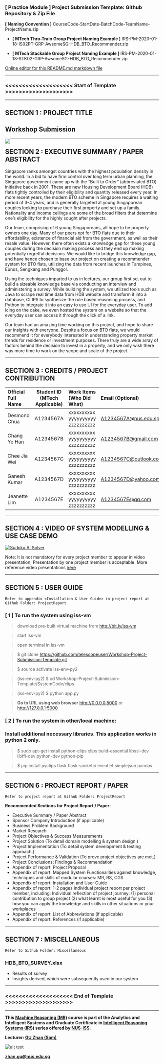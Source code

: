 ﻿### [ Practice Module ] Project Submission Template: Github Repository & Zip File

**[ Naming Convention ]** CourseCode-StartDate-BatchCode-TeamName-ProjectName.zip

* **[ MTech Thru-Train Group Project Naming Example ]** IRS-PM-2020-01-18-IS02PT-GRP-AwsomeSG-HDB_BTO_Recommender.zip

* **[ MTech Stackable Group Project Naming Example ]** IRS-PM-2020-01-18-STK02-GRP-AwsomeSG-HDB_BTO_Recommender.zip

[Online editor for this README.md markdown file](https://pandao.github.io/editor.md/en.html "pandao")

---

### <<<<<<<<<<<<<<<<<<<< Start of Template >>>>>>>>>>>>>>>>>>>>

---

## SECTION 1 : PROJECT TITLE
## Workshop Submission


<img src="SystemCode/clips/static/hdb-bto.png"
     style="float: left; margin-right: 0px;" />

---

## SECTION 2 : EXECUTIVE SUMMARY / PAPER ABSTRACT
Singapore ranks amongst countries with the highest population density in the world. In a bid to have firm control over long term urban planning, the Singapore government came up with the “Built to Order” (abbreviated BTO) initiative back in 2001. These are new Housing Development Board (HDB) flats tightly controlled by their eligibility and quantity released every year. In more recent years, the modern BTO scheme in Singapore requires a waiting period of 3-4 years, and is generally targeted at young Singaporean couples looking to purchase their first property and set up a family. Nationality and income ceilings are some of the broad filters that determine one’s eligibility for the highly sought after projects.


Our team, comprising of 6 young Singaporeans, all hope to be property owners one day. Many of our peers opt for BTO flats due to their affordability, existence of financial aid from the government, as well as their resale value. However, there often exists a knowledge gap for these young couples during the decision making process and they end up making potentially regretful decisions. We would like to bridge this knowledge gap, and have hence chosen to base our project on creating a recommender system for BTO flats, utilizing the data from recent launches in Tampines, Eunos, Sengkang and Punggol.


Using the techniques imparted to us in lectures, our group first set out to build a sizeable knowledge base via conducting an interview and administering a survey. While building the system, we utilized tools such as Java to scrape real time data from HDB website and transform it into a database, CLIPS to synthesize the rule based reasoning process, and Python to integrate it into an easy to use UI for the everyday user. To add icing on the cake, we even hosted the system on a website so that the everyday user can access it through the click of a link.


Our team had an amazing time working on this project, and hope to share our insights with everyone. Despite a focus on BTO flats, we would recommend it for everybody interested in understanding property market trends for residence or investment purposes. There truly are a wide array of factors behind the decision to invest in a property, and we only wish there was more time to work on the scope and scale of the project.

---

## SECTION 3 : CREDITS / PROJECT CONTRIBUTION

| Official Full Name  | Student ID (MTech Applicable)  | Work Items (Who Did What) | Email (Optional) |
| :------------ |:---------------:| :-----| :-----|
| Desmond Chua | A1234567A | xxxxxxxxxx yyyyyyyyyy zzzzzzzzzz| A1234567A@nus.edu.sg |
| Chang Ye Han | A1234567B | xxxxxxxxxx yyyyyyyyyy zzzzzzzzzz| A1234567B@gmail.com |
| Chee Jia Wei | A1234567C | xxxxxxxxxx yyyyyyyyyy zzzzzzzzzz| A1234567C@outlook.com |
| Ganesh Kumar | A1234567D | xxxxxxxxxx yyyyyyyyyy zzzzzzzzzz| A1234567D@yahoo.com |
| Jeanette Lim | A1234567E | xxxxxxxxxx yyyyyyyyyy zzzzzzzzzz| A1234567E@qq.com |

---

## SECTION 4 : VIDEO OF SYSTEM MODELLING & USE CASE DEMO

[![Sudoku AI Solver](http://img.youtube.com/vi/-AiYLUjP6o8/0.jpg)](https://youtu.be/-AiYLUjP6o8 "Sudoku AI Solver")

Note: It is not mandatory for every project member to appear in video presentation; Presentation by one project member is acceptable.
More reference video presentations [here](https://telescopeuser.wordpress.com/2018/03/31/master-of-technology-solution-know-how-video-index-2/ "video presentations")

---

## SECTION 5 : USER GUIDE

`Refer to appendix <Installation & User Guide> in project report at Github Folder: ProjectReport`

### [ 1 ] To run the system using iss-vm

> download pre-built virtual machine from http://bit.ly/iss-vm

> start iss-vm

> open terminal in iss-vm

> $ git clone https://github.com/telescopeuser/Workshop-Project-Submission-Template.git

> $ source activate iss-env-py2

> (iss-env-py2) $ cd Workshop-Project-Submission-Template/SystemCode/clips

> (iss-env-py2) $ python app.py

> **Go to URL using web browser** http://0.0.0.0:5000 or http://127.0.0.1:5000

### [ 2 ] To run the system in other/local machine:
### Install additional necessary libraries. This application works in python 2 only.

> $ sudo apt-get install python-clips clips build-essential libssl-dev libffi-dev python-dev python-pip

> $ pip install pyclips flask flask-socketio eventlet simplejson pandas

---
## SECTION 6 : PROJECT REPORT / PAPER

`Refer to project report at Github Folder: ProjectReport`

**Recommended Sections for Project Report / Paper:**
- Executive Summary / Paper Abstract
- Sponsor Company Introduction (if applicable)
- Business Problem Background
- Market Research
- Project Objectives & Success Measurements
- Project Solution (To detail domain modelling & system design.)
- Project Implementation (To detail system development & testing approach.)
- Project Performance & Validation (To prove project objectives are met.)
- Project Conclusions: Findings & Recommendation
- Appendix of report: Project Proposal
- Appendix of report: Mapped System Functionalities against knowledge, techniques and skills of modular courses: MR, RS, CGS
- Appendix of report: Installation and User Guide
- Appendix of report: 1-2 pages individual project report per project member, including: Individual reflection of project journey: (1) personal contribution to group project (2) what learnt is most useful for you (3) how you can apply the knowledge and skills in other situations or your workplaces
- Appendix of report: List of Abbreviations (if applicable)
- Appendix of report: References (if applicable)

---
## SECTION 7 : MISCELLANEOUS

`Refer to Github Folder: Miscellaneous`

### HDB_BTO_SURVEY.xlsx
* Results of survey
* Insights derived, which were subsequently used in our system

---

### <<<<<<<<<<<<<<<<<<<< End of Template >>>>>>>>>>>>>>>>>>>>

---

**This [Machine Reasoning (MR)](https://www.iss.nus.edu.sg/executive-education/course/detail/machine-reasoning "Machine Reasoning") course is part of the Analytics and Intelligent Systems and Graduate Certificate in [Intelligent Reasoning Systems (IRS)](https://www.iss.nus.edu.sg/stackable-certificate-programmes/intelligent-systems "Intelligent Reasoning Systems") series offered by [NUS-ISS](https://www.iss.nus.edu.sg "Institute of Systems Science, National University of Singapore").**

**Lecturer: [GU Zhan (Sam)](https://www.iss.nus.edu.sg/about-us/staff/detail/201/GU%20Zhan "GU Zhan (Sam)")**

[![alt text](https://www.iss.nus.edu.sg/images/default-source/About-Us/7.6.1-teaching-staff/sam-website.tmb-.png "Let's check Sam' profile page")](https://www.iss.nus.edu.sg/about-us/staff/detail/201/GU%20Zhan)

**zhan.gu@nus.edu.sg**
